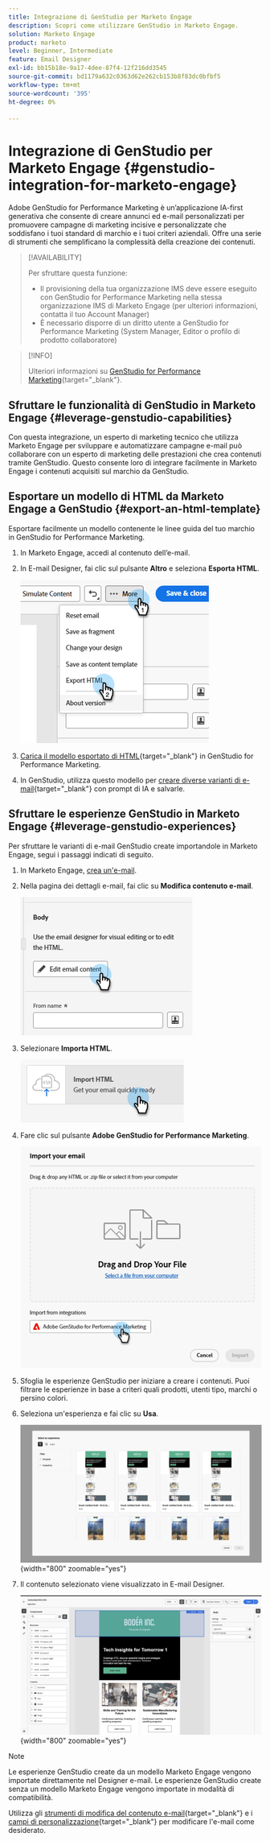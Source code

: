 ```yaml
---
title: Integrazione di GenStudio per Marketo Engage
description: Scopri come utilizzare GenStudio in Marketo Engage.
solution: Marketo Engage
product: marketo
level: Beginner, Intermediate
feature: Email Designer
exl-id: bb15b18e-9a17-4dee-87f4-12f216dd3545
source-git-commit: bd1179a632c0363d62e262cb153b8f83dc0bfbf5
workflow-type: tm+mt
source-wordcount: '395'
ht-degree: 0%

---
```


# Integrazione di GenStudio per Marketo Engage {#genstudio-integration-for-marketo-engage}

Adobe GenStudio for Performance Marketing è un’applicazione IA-first generativa che consente di creare annunci ed e-mail personalizzati per promuovere campagne di marketing incisive e personalizzate che soddisfano i tuoi standard di marchio e i tuoi criteri aziendali. Offre una serie di strumenti che semplificano la complessità della creazione dei contenuti.

>[!AVAILABILITY]
>
>Per sfruttare questa funzione:
>
>* Il provisioning della tua organizzazione IMS deve essere eseguito con GenStudio for Performance Marketing nella stessa organizzazione IMS di Marketo Engage (per ulteriori informazioni, contatta il tuo Account Manager)
>* È necessario disporre di un diritto utente a GenStudio for Performance Marketing (System Manager, Editor o profilo di prodotto collaboratore)

>[!INFO]
>
>Ulteriori informazioni su [GenStudio for Performance Marketing](https://experienceleague.adobe.com/it/docs/genstudio-for-performance-marketing/user-guide/home){target="_blank"}.

## Sfruttare le funzionalità di GenStudio in Marketo Engage {#leverage-genstudio-capabilities}

Con questa integrazione, un esperto di marketing tecnico che utilizza Marketo Engage per sviluppare e automatizzare campagne e-mail può collaborare con un esperto di marketing delle prestazioni che crea contenuti tramite GenStudio. Questo consente loro di integrare facilmente in Marketo Engage i contenuti acquisiti sul marchio da GenStudio.

## Esportare un modello di HTML da Marketo Engage a GenStudio {#export-an-html-template}

Esportare facilmente un modello contenente le linee guida del tuo marchio in GenStudio for Performance Marketing.

1. In Marketo Engage, accedi al contenuto dell’e-mail.

1. In E-mail Designer, fai clic sul pulsante **Altro** e seleziona **Esporta HTML**.

   ![Esportazione di HTML](assets/genstudio-integration-1.png)

1. [Carica il modello esportato di HTML](https://experienceleague.adobe.com/it/docs/genstudio-for-performance-marketing/user-guide/content/templates/use-templates#templates-from-ajo-and-marketo){target="_blank"} in GenStudio for Performance Marketing.

1. In GenStudio, utilizza questo modello per [creare diverse varianti di e-mail](https://experienceleague.adobe.com/it/docs/genstudio-for-performance-marketing/user-guide/create/create-email-experience){target="_blank"} con prompt di IA e salvarle.

## Sfruttare le esperienze GenStudio in Marketo Engage {#leverage-genstudio-experiences}

Per sfruttare le varianti di e-mail GenStudio create importandole in Marketo Engage, segui i passaggi indicati di seguito.

1. In Marketo Engage, [crea un&#39;e-mail](/help/marketo/product-docs/email-marketing/email-designer/email-authoring.md#create-an-email).

1. Nella pagina dei dettagli e-mail, fai clic su **Modifica contenuto e-mail**.

   ![Pulsante Modifica contenuto e-mail](assets/genstudio-integration-2.png)

1. Selezionare **Importa HTML**.

   ![Pulsante Importa HTML](assets/genstudio-integration-3.png)

1. Fare clic sul pulsante **Adobe GenStudio for Performance Marketing**.

   ![Pulsante Adobe GenStudio for Performance Marketing](assets/genstudio-integration-4.png)

1. Sfoglia le esperienze GenStudio per iniziare a creare i contenuti. Puoi filtrare le esperienze in base a criteri quali prodotti, utenti tipo, marchi o persino colori.

1. Seleziona un&#39;esperienza e fai clic su **Usa**.

   ![Seleziona l&#39;esperienza desiderata](assets/genstudio-integration-5.png){width="800" zoomable="yes"}

1. Il contenuto selezionato viene visualizzato in E-mail Designer.

   ![E-mail Designer](assets/genstudio-integration-6.png){width="800" zoomable="yes"}

>[!NOTE]
>
>Le esperienze GenStudio create da un modello Marketo Engage vengono importate direttamente nel Designer e-mail. Le esperienze GenStudio create senza un modello Marketo Engage vengono importate in modalità di compatibilità.

Utilizza gli [strumenti di modifica del contenuto e-mail](/help/marketo/product-docs/email-marketing/email-designer/email-authoring.md#add-structure-and-content){target="_blank"} e i [campi di personalizzazione](/help/marketo/product-docs/email-marketing/email-designer/email-authoring.md#personalize-content){target="_blank"} per modificare l&#39;e-mail come desiderato.
